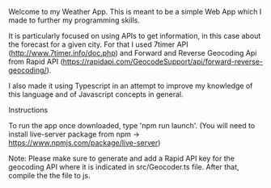 Welcome to my Weather App. This is meant to be a simple Web App which I made to further my programming skills. 

It is particularly focused on using APIs to get information, in this case about the forecast for a given city. For that I used 7timer API (http://www.7timer.info/doc.php)
and Forward and Reverse Geocoding Api from Rapid API (https://rapidapi.com/GeocodeSupport/api/forward-reverse-geocoding/).

I also made it using Typescript in an attempt to improve my knowledge of this language and of Javascript concepts in general.

Instructions

  To run the app once downloaded, type 'npm run launch'. (You will need to install live-server package from npm -> https://www.npmjs.com/package/live-server)
  
  Note: Please make sure to generate and add a Rapid API key for the geocoding API where it is indicated in src/Geocoder.ts file. After that, compile the the file to js.
